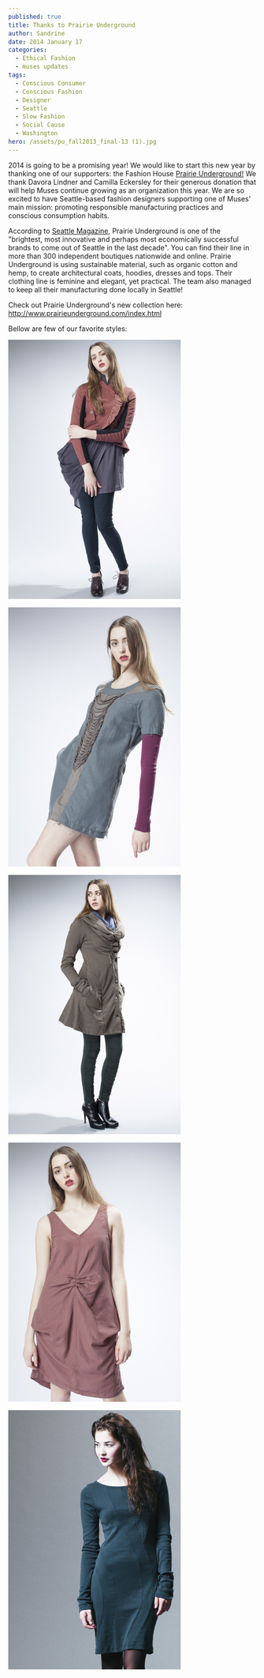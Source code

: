 ```yaml
---
published: true
title: Thanks to Prairie Underground
author: Sandrine
date: 2014 January 17
categories:
  - Ethical Fashion
  - muses updates
tags:
  - Conscious Consumer
  - Conscious Fashion
  - Designer
  - Seattle
  - Slow Fashion
  - Social Cause
  - Washington
hero: /assets/pu_fall2013_final-13 (1).jpg
---
```

2014 is going to be a promising year! We would like to start this new year by thanking one of our supporters: the Fashion House [Prairie Underground!](http://www.prairieunderground.com/index.html) We thank Davora Lindner and Camilla Eckersley for their generous donation that will help Muses continue growing as an organization this year. We are so excited to have Seattle-based fashion designers supporting one of Muses' main mission: promoting responsible manufacturing practices and conscious consumption habits.

According to [Seattle Magazine](http://www.seattlemag.com/editors-choice-prairie-underground), Prairie Underground is one of the "brightest, most innovative and perhaps most economically successful brands to come out of Seattle in the last decade". You can find their line in more than 300 independent boutiques nationwide and online. Prairie Underground is using sustainable material, such as organic cotton and hemp, to create architectural coats, hoodies, dresses and tops. Their clothing line is feminine and elegant, yet practical. The team also managed to keep all their manufacturing done locally in Seattle!

Check out Prairie Underground's new collection here: http://www.prairieunderground.com/index.html

Bellow are few of our favorite styles:

![](/assets/PU_Fall2013_Final-17.jpg)

![](/assets/PU_Fall2013_Final-13.jpg)

![](/assets/PU_Fall2013_Final-42.jpg)

![](/assets/PU_Fall2013_Final-14.jpg)

![](/assets/PrairieUndergroundWinter2013-053-Final-Hi.jpg)